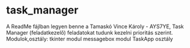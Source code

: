 # task_manager
A ReadMe fájlban legyen benne a Tamaskó Vince Károly - AYS7YE,
Task Manager (feladatkezelő) feladatokat tudunk kezelni prioritás szerint.
Modulok,osztály:
tkinter modul
messagebox modul
TaskApp osztály
